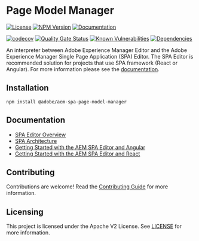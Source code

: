 # Page Model Manager

[![License](https://img.shields.io/badge/license-Apache%202-blue)](https://github.com/adobe/aem-spa-page-model-manager/blob/master/LICENSE)
[![NPM Version](https://img.shields.io/npm/v/@adobe/aem-spa-page-model-manager.svg)](https://www.npmjs.com/package/@adobe/aem-spa-page-model-manager)
[![Documentation](https://img.shields.io/badge/docs-api-blue)](https://opensource.adobe.com/aem-spa-page-model-manager/globals.html)


[![codecov](https://codecov.io/gh/adobe/aem-spa-page-model-manager/branch/master/graph/badge.svg)](https://codecov.io/gh/adobe/aem-spa-page-model-manager)
[![Quality Gate Status](https://sonarcloud.io/api/project_badges/measure?project=adobe_aem-spa-page-model-manager&metric=alert_status)](https://sonarcloud.io/dashboard?id=adobe_aem-spa-page-model-manager)
[![Known Vulnerabilities](https://snyk.io/test/github/adobe/aem-spa-page-model-manager/badge.svg)](https://snyk.io/test/github/adobe/aem-spa-page-model-manager)
[![Dependencies](https://badges.renovateapi.com/github/adobe/aem-spa-page-model-manager)](https://app.renovatebot.com/dashboard#github/adobe/aem-spa-page-model-manager)

An interpreter between Adobe Experience Manager Editor and the Adobe Experience Manager Single Page Application (SPA) Editor. The SPA Editor is recommended solution for projects that use SPA framework (React or Angular).
For more information please see the [documentation](https://docs.adobe.com/content/help/en/experience-manager-65/developing/headless/spas/spa-page-component.html).

## Installation
```
npm install @adobe/aem-spa-page-model-manager
```

## Documentation

* [SPA Editor Overview](https://www.adobe.com/go/aem6_5_docs_spa_en)
* [SPA Architecture](https://docs.adobe.com/content/help/en/experience-manager-65/developing/headless/spas/spa-architecture.html)
* [Getting Started with the AEM SPA Editor and Angular](https://docs.adobe.com/content/help/en/experience-manager-learn/spa-angular-tutorial/overview.html)
* [Getting Started with the AEM SPA Editor and React](https://docs.adobe.com/content/help/en/experience-manager-learn/spa-react-tutorial/overview.html)

## Contributing

Contributions are welcome! Read the [Contributing Guide](CONTRIBUTING.md) for more information.

## Licensing

This project is licensed under the Apache V2 License. See [LICENSE](LICENSE) for more information.
